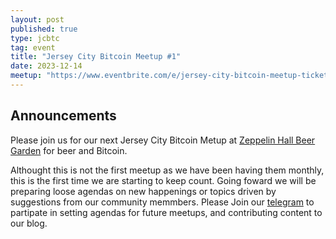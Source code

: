 ```yaml
---
layout: post
published: true
type: jcbtc
tag: event
title: "Jersey City Bitcoin Meetup #1"
date: 2023-12-14
meetup: "https://www.eventbrite.com/e/jersey-city-bitcoin-meetup-tickets-713306828927?aff=oddtdtcreator"
---
```

<!--- TODO: remove `published: false` when creating new socratic --->
<!--- TODO: replace meetup link with https://www.meetup.com/BitDevsNYC/events/<##replace##>/ --->

## Announcements
Please join us for our next Jersey City Bitcoin Metup at [Zeppelin Hall Beer Garden](https://maps.app.goo.gl/xghGUsfjz4JeEvwp8) for beer and Bitcoin.


Althought this is not the first meetup as we have been having them monthly, this is the first time we are starting to keep count. Going foward we will be preparing loose agendas on new happenings or topics driven by suggestions from our community memmbers. Please Join our [telegram](https://t.me/+WOiR_ajP-AgxNmMx) to partipate in setting agendas for future meetups, and contributing content to our blog.